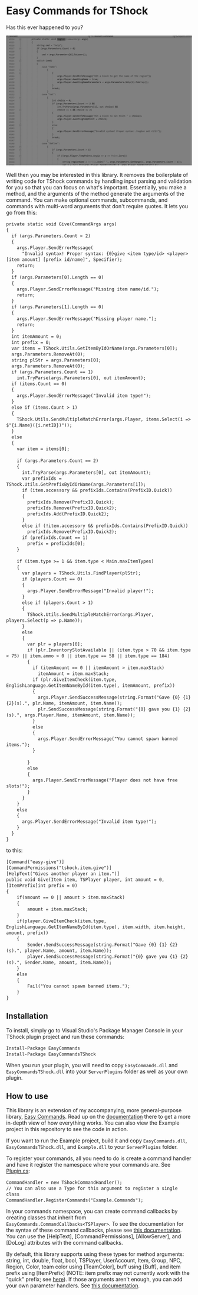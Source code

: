 # Easy Commands for TShock

Has this ever happened to you?

![Literally just TShock's code](https://raw.githubusercontent.com/ZakFahey/easy-commands-tshock/master/code.png)

Well then you may be interested in this library. It removes the boilerplate of writing code for TShock commands by handling input parsing and validation for you so that you can focus on what's important. Essentially, you make a method, and the arguments of the method generate the arguments of the command. You can make optional commands, subcommands, and commands with multi-word arguments that don't require quotes. It lets you go from this:
```
private static void Give(CommandArgs args)
{
  if (args.Parameters.Count < 2)
  {
    args.Player.SendErrorMessage(
      "Invalid syntax! Proper syntax: {0}give <item type/id> <player> [item amount] [prefix id/name]", Specifier);
    return;
  }
  if (args.Parameters[0].Length == 0)
  {
    args.Player.SendErrorMessage("Missing item name/id.");
    return;
  }
  if (args.Parameters[1].Length == 0)
  {
    args.Player.SendErrorMessage("Missing player name.");
    return;
  }
  int itemAmount = 0;
  int prefix = 0;
  var items = TShock.Utils.GetItemByIdOrName(args.Parameters[0]);
  args.Parameters.RemoveAt(0);
  string plStr = args.Parameters[0];
  args.Parameters.RemoveAt(0);
  if (args.Parameters.Count == 1)
    int.TryParse(args.Parameters[0], out itemAmount);
  if (items.Count == 0)
  {
    args.Player.SendErrorMessage("Invalid item type!");
  }
  else if (items.Count > 1)
  {
    TShock.Utils.SendMultipleMatchError(args.Player, items.Select(i => $"{i.Name}({i.netID})"));
  }
  else
  {
    var item = items[0];

    if (args.Parameters.Count == 2)
    {
      int.TryParse(args.Parameters[0], out itemAmount);
      var prefixIds = TShock.Utils.GetPrefixByIdOrName(args.Parameters[1]);
      if (item.accessory && prefixIds.Contains(PrefixID.Quick))
      {
        prefixIds.Remove(PrefixID.Quick);
        prefixIds.Remove(PrefixID.Quick2);
        prefixIds.Add(PrefixID.Quick2);
      }
      else if (!item.accessory && prefixIds.Contains(PrefixID.Quick))
        prefixIds.Remove(PrefixID.Quick2);
      if (prefixIds.Count == 1)
        prefix = prefixIds[0];
    }

    if (item.type >= 1 && item.type < Main.maxItemTypes)
    {
      var players = TShock.Utils.FindPlayer(plStr);
      if (players.Count == 0)
      {
        args.Player.SendErrorMessage("Invalid player!");
      }
      else if (players.Count > 1)
      {
        TShock.Utils.SendMultipleMatchError(args.Player, players.Select(p => p.Name));
      }
      else
      {
        var plr = players[0];
        if (plr.InventorySlotAvailable || (item.type > 70 && item.type < 75) || item.ammo > 0 || item.type == 58 || item.type == 184)
        {
          if (itemAmount == 0 || itemAmount > item.maxStack)
            itemAmount = item.maxStack;
          if (plr.GiveItemCheck(item.type, EnglishLanguage.GetItemNameById(item.type), itemAmount, prefix))
          {
            args.Player.SendSuccessMessage(string.Format("Gave {0} {1} {2}(s).", plr.Name, itemAmount, item.Name));
            plr.SendSuccessMessage(string.Format("{0} gave you {1} {2}(s).", args.Player.Name, itemAmount, item.Name));
          }
          else
          {
            args.Player.SendErrorMessage("You cannot spawn banned items.");
          }

        }
        else
        {
          args.Player.SendErrorMessage("Player does not have free slots!");
        }
      }
    }
    else
    {
      args.Player.SendErrorMessage("Invalid item type!");
    }
  }
}
```
to this:
```
[Command("easy-give")]
[CommandPermissions("tshock.item.give")]
[HelpText("Gives another player an item.")]
public void Give(Item item, TSPlayer player, int amount = 0, [ItemPrefix]int prefix = 0)
{
    if(amount == 0 || amount > item.maxStack)
    {
        amount = item.maxStack;
    }
    if(player.GiveItemCheck(item.type, EnglishLanguage.GetItemNameById(item.type), item.width, item.height, amount, prefix))
    {
        Sender.SendSuccessMessage(string.Format("Gave {0} {1} {2}(s).", player.Name, amount, item.Name));
        player.SendSuccessMessage(string.Format("{0} gave you {1} {2}(s).", Sender.Name, amount, item.Name));
    }
    else
    {
        Fail("You cannot spawn banned items.");
    }
}
```

## Installation
To install, simply go to Visual Studio's Package Manager Console in your TShock plugin project and run these commands:
```
Install-Package EasyCommands
Install-Package EasyCommandsTShock
```

When you run your plugin, you will need to copy `EasyCommands.dll` and `EasyCommandsTShock.dll` into your `ServerPlugins` folder as well as your own plugin.

## How to use
This library is an extension of my accompanying, more general-purpose library, [Easy Commands](https://github.com/ZakFahey/easy-commands). Read up on the [documentation](https://github.com/ZakFahey/easy-commands/tree/master/Documentation) there to get a more in-depth view of how everything works. You can also view the Example project in this repository to see the code in action.

If you want to run the Example project, build it and copy `EasyCommands.dll`, `EasyCommandsTShock.dll`, and `Example.dll` to your `ServerPlugins` folder.

To register your commands, all you need to do is create a command handler and have it register the namespace where your commands are. See [Plugin.cs](https://github.com/ZakFahey/easy-commands-tshock/blob/master/EasyCommandsTShock/Example/Plugin.cs):
```
CommandHandler = new TShockCommandHandler();
// You can also use a Type for this argument to register a single class
CommandHandler.RegisterCommands("Example.Commands");
```
In your commands namespace, you can create command callbacks by creating classes that inherit from `EasyCommands.CommandCallbacks<TSPlayer>`. To see the documentation for the syntax of these command callbacks, please see [this documentation](https://github.com/ZakFahey/easy-commands/blob/master/Documentation/Commands.md). You can use the [HelpText], [CommandPermissions], [AllowServer], and [DoLog] attributes with the command callbacks.

By default, this library supports using these types for method arguments: string, int, double, float, bool, TSPlayer, UserAccount, Item, Group, NPC, Region, Color, team color using [TeamColor], buff using [Buff], and item prefix using [ItemPrefix] (NOTE: item prefix may not currently work with the "quick" prefix; see [here](https://github.com/ZakFahey/easy-commands-tshock/blob/master/EasyCommandsTShock/EasyCommandsTShock/TShockParsingRules.cs#L156)). If those arguments aren't enough, you can add your own parameter handlers. See [this documentation](https://github.com/ZakFahey/easy-commands/blob/master/Documentation/ParsingRules.md).
